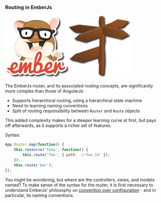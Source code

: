 ### Routing in EmberJs

![Routing in EmberJs](/img/emberjs-routing.png)

The EmberJs router, and its associated routing concepts,
are significantly more complex than those of AngularJs:

- Supports hierarchical routing, using a hierarchical state machine
- Need to learning naming conventions
- Split of routing responsibility between `Router` and `Route` objects

This added complexity makes for a steeper learning curve at first,
but pays off afterwards, as it supports a richer set of features.

Syntax:

```javascript
App.Router.map(function() {
    this.resource('foos', function() {
        this.route('foo', { path: '/:foo_id' });
    });
    this.route('bar');
});
```

You might be wondering, but where are the controllers, views, and models named?
To make sense of the syntax for the router,
it is first necessary to understand EmberJs' philosophy on
[convention over configuration](http://en.wikipedia.org/wiki/Convention_over_configuration) -
and in particular, its naming conventions.

